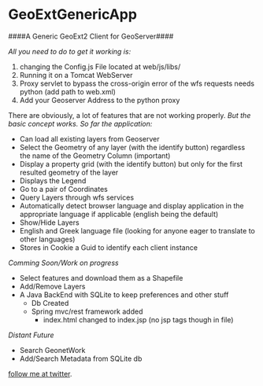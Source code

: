 # GeoExtGenericApp
####A Generic GeoExt2 Client for GeoServer####

*All you need to do to get it working is:*

1. changing the Config.js File located at web/js/libs/
2. Running it on a Tomcat WebServer
3. Proxy servlet to bypass the cross-origin error of the wfs requests needs python (add path to web.xml)
4. Add your Geoserver Address to the python proxy

There are obviously, a lot of features that are not working properly.
*But the basic concept works. So far the application:*
- Can load all existing layers from Geoserver
- Select the Geometry of any layer (with the identify button) regardless the name of the Geometry Column (important)
- Display a property grid (with the identify button) but only for the first resulted geometry of the layer
- Displays the Legend
- Go to a pair of Coordinates
- Query Layers through wfs services
- Automatically detect browser language and display application in the appropriate language if applicable (english being the default)
- Show/Hide Layers
- English and Greek language file (looking for anyone eager to translate to other languages)
- Stores in Cookie a Guid to identify each client instance

*Comming Soon/Work on progress*
- Select features and download them as a Shapefile
- Add/Remove Layers
- A Java BackEnd with SQLite to keep preferences and other stuff
  - Db Created
  - Spring mvc/rest framework added
    - index.html changed to index.jsp (no jsp tags though in file)

*Distant Future*
- Search GeonetWork
- Add/Search Metadata from SQLite db

[follow me at twitter](http://twitter.com/CodenTonic).
